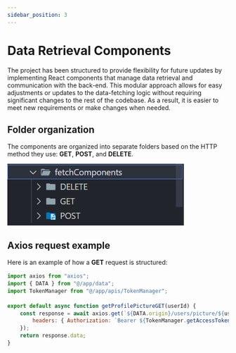 ```yaml
---
sidebar_position: 3
---
```


# Data Retrieval Components

The project has been structured to provide flexibility for future updates by implementing React components that manage data retrieval and communication with the back-end. This modular approach allows for easy adjustments or updates to the data-fetching logic without requiring significant changes to the rest of the codebase. As a result, it is easier to meet new requirements or make changes when needed.

## Folder organization
The components are organized into separate folders based on the HTTP method they use: **GET**, **POST**, and **DELETE**.

![fetch folder](./img/fetchComponents.png)

## Axios request example
Here is an example of how a **GET** request is structured:

```javascript
import axios from "axios";
import { DATA } from "@/app/data";
import TokenManager from "@/app/apis/TokenManager";

export default async function getProfilePictureGET(userId) {
    const response = await axios.get(`${DATA.origin}/users/picture/${userId}`, {
        headers: { Authorization: `Bearer ${TokenManager.getAccessToken()}` }
    });
    return response.data;
}
```